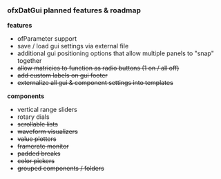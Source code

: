 ### ofxDatGui planned features & roadmap

**features**

* ofParameter support
* save / load gui settings via external file
* additional gui positioning options that allow multiple panels to "snap" together
* <del>allow matricies to function as radio buttons (1 on / all off)</del>
* <del>add custom labels on gui footer</del>
* <del>externalize all gui & component settings into templates</del>

**components**

* vertical range sliders
* rotary dials
* <del>scrollable lists</del>
* <del>waveform visualizers</del>
* <del>value plotters</del>
* <del>framerate monitor</del>
* <del>padded breaks</del>
* <del>color pickers</del>
* <del>grouped components / folders</del>

